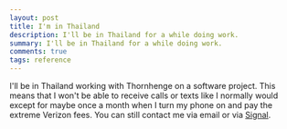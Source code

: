 ```yaml
---
layout: post
title: I'm in Thailand
description: I'll be in Thailand for a while doing work.
summary: I'll be in Thailand for a while doing work.
comments: true
tags: reference
---
```


I'll be in Thailand working with Thornhenge on a software project. This means that I won't be able to receive calls or texts like I normally would except for maybe once a month when I turn my phone on and pay the extreme Verizon fees. You can still contact me via email or via [Signal](https://www.signal.org/).

<!-- --- 

- _202XXXXX: Update format_ -->